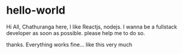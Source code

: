 # hello-world
Hi All,
Chathuranga here, I like Reactjs, nodejs.
I wanna be a fullstack developer as soon as possible.
please help me to do so.

thanks.
Everything works fine...
like this very much
